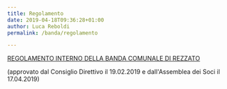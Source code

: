 ```yaml
---
title: Regolamento
date: 2019-04-18T09:36:28+01:00
author: Luca Reboldi
permalink: /banda/regolamento

---
```

<a href="{{'/assets/files/REGOLAMENTO-INTERNO-DELLA-BANDA-MUSICALE-BOZZA-seconda-versione-corretta-Luca.pdf' | relative_url}}">REGOLAMENTO INTERNO DELLA BANDA COMUNALE DI REZZATO</a>

(approvato dal Consiglio Direttivo il 19.02.2019 e dall'Assemblea dei Soci il 17.04.2019)
